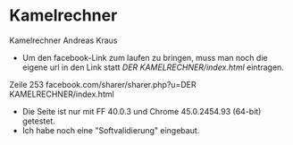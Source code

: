 # Kamelrechner
Kamelrechner Andreas Kraus

- Um den facebook-Link zum laufen zu bringen, muss man noch die eigene url in den Link statt *DER KAMELRECHNER/index.html* eintragen.

Zeile 253   facebook.com/sharer/sharer.php?u=DER KAMELRECHNER/index.html

- Die Seite ist nur mit  FF 40.0.3 und Chrome 45.0.2454.93 (64-bit) getestet. 
- Ich habe noch eine "Softvalidierung" eingebaut.

